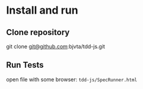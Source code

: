 # Install and run

## Clone repository
git clone git@github.com:bjvta/tdd-js.git

## Run Tests
open file with some browser: `tdd-js/SpecRunner.html`

